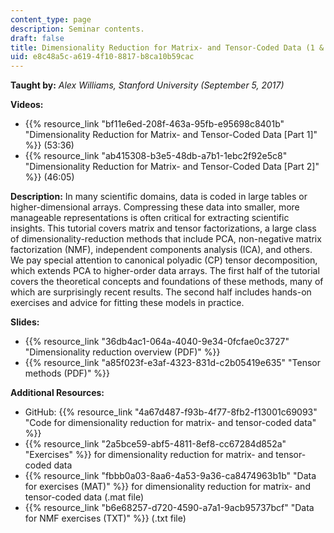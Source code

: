 ```yaml
---
content_type: page
description: Seminar contents.
draft: false
title: Dimensionality Reduction for Matrix- and Tensor-Coded Data (1 & 2)
uid: e8c48a5c-a619-4f10-8817-b8ca10b59cac
---
```

**Taught by:** *Alex Williams, Stanford University (September 5, 2017)*

**Videos:**

- {{% resource_link "bf11e6ed-208f-463a-95fb-e95698c8401b" "Dimensionality Reduction for Matrix- and Tensor-Coded Data [Part 1]" %}} (53:36)
- {{% resource_link "ab415308-b3e5-48db-a7b1-1ebc2f92e5c8" "Dimensionality Reduction for Matrix- and Tensor-Coded Data [Part 2]" %}} (46:05)

**Description:** In many scientific domains, data is coded in large tables or higher-dimensional arrays. Compressing these data into smaller, more manageable representations is often critical for extracting scientific insights. This tutorial covers matrix and tensor factorizations, a large class of dimensionality-reduction methods that include PCA, non-negative matrix factorization (NMF), independent components analysis (ICA), and others. We pay special attention to canonical polyadic (CP) tensor decomposition, which extends PCA to higher-order data arrays. The first half of the tutorial covers the theoretical concepts and foundations of these methods, many of which are surprisingly recent results. The second half includes hands-on exercises and advice for fitting these models in practice.

**Slides:**

- {{% resource_link "36db4ac1-064a-4040-9e34-0fcfae0c3727" "Dimensionality reduction overview (PDF)" %}}
- {{% resource_link "a85f023f-e3af-4323-831d-c2b05419e635" "Tensor methods (PDF)" %}}

**Additional Resources:**

- GitHub: {{% resource_link "4a67d487-f93b-4f77-8fb2-f13001c69093" "Code for dimensionality reduction for matrix- and tensor-coded data" %}}
- {{% resource_link "2a5bce59-abf5-4811-8ef8-cc67284d852a" "Exercises" %}} for dimensionality reduction for matrix- and tensor-coded data
- {{% resource_link "fbbb0a03-8aa6-4a53-9a36-ca8474963b1b" "Data for exercises (MAT)" %}} for dimensionality reduction for matrix- and tensor-coded data (.mat file)
- {{% resource_link "b6e68257-d720-4590-a7a1-9acb95737bcf" "Data for NMF exercises (TXT)" %}} (.txt file)